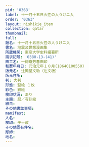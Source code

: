 ```yaml
---
pid: '0363'
label: 十一月十五日火性の人うけニ入
order: '0363'
layout: nishikie_item
collection: qatar
thumbnail: 
full: 
題名: 十一月十五日火性の人うけニ入
書名: 地震及世態漫画集
所蔵機関: 東京大学史料編纂所
請求記号: '0380-13-(41)'
画工名: 一梅斎芳春画印
和暦年月日: 元治元年１０月(18640100550)
版元名: 辻岡屋文助（辻文板）
版元住所: 
判: 大判
形態: 竪絵 １枚
彩色: 錦絵
検印状況: あり
主題: 暦／有卦絵
細目: 
その他書誌事項: 
manifest: 
人名: 
検印: 子十改
その他固有件名: 
彫師: 
地名: 
---
```

